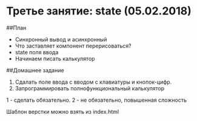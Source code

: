 # Третье занятие: state (05.02.2018)

##План
- Синхронный вывод и асинхронный
- Что заставляет компонент перерисоваться?
- state поля ввода
- Начинаем писать калькулятор

##Домашнее задание
1. Сдалать поле ввода c вводом с клавиатуры и кнопок-цифр.
2. Запрограммировать полнофункциональный калькулятор

1 - сделать обязательно. 2 - не обязательно, повышенная сложность

Шаблон верстки можно взять из index.html